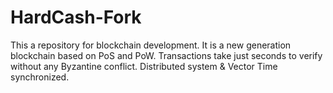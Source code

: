 # HardCash-Fork
This a repository for blockchain development. It is a new generation blockchain based on PoS and PoW. Transactions take just seconds to verify without any Byzantine conflict. Distributed system & Vector Time synchronized.
